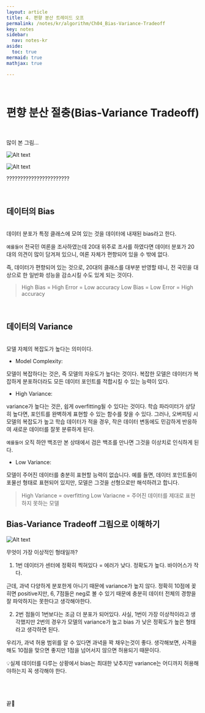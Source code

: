 ```yaml
---
layout: article
title: 4. 편향 분산 트레이드 오프
permalink: /notes/kr/algorithm/Ch04_Bias-Variance-Tradeoff
key: notes
sidebar:
  nav: notes-kr
aside:
  toc: true
mermaid: true
mathjax: true

---
```



<br>

# 편향 분산 절충(Bias-Variance Tradeoff)
<br>

많이 본 그림...


![Alt text](img/bvt_1.png)

![Alt text](img/bvt_2.png)


???????????????????????

<br>

## 데이터의 Bias 
<br>
데이터 분포가 특정 클래스에 모여 있는 것을 데이터에 내재된 bias라고 한다. 


`예를들어` 전국민 여론을 조사하였는데 20대 위주로 조사를 하였다면 데이터 분포가 20대의 의견이 많이 담겨져 있으니, 여론 자체가 편향되어 있을 수 밖에 없다.


즉, 데이터가 편향되어 있는 것으로, 20대의 클래스를 대부분 반영할 테니, 전 국민을 대상으로 한 일반화 성능을 감소시킬 수도 있게 되는 것이다.


> High Bias = High Error = Low accuracy 
> Low Bias = Low Error = High accuracy 


<br>

## 데이터의 Variance  
<br>
모델 자체의 복잡도가 높다는 의미이다.


- Model Complexity:


 모델이 복잡하다는 것은, 즉 모델의 자유도가 높다는 것이다. 복잡한 모델은 데이터가 복잡하게 분포하더라도 모든 데이터 포인트를 적합시킬 수 있는 능력이 있다.


- High Variance:

 variance가 높다는 것은, 쉽게 overfitting될 수 있다는 것이다. 
학습 파라미터가 상당히 높다면, 포인트를 완벽하게 표현할 수 있는 함수를 찾을 수 있다.
그러나, 오버피팅 시 모델의 복잡도가 높고 학습 데이터가 적을 경우, 작은 데이터 변동에도 민감하게 반응하여 새로운 데이터를 잘못 분류하게 된다.


 `예를들어` 오직 하얀 백조만 본 상태에서 검은 백조를 만나면 그것을 이상치로 인식하게 된다.


- Low Variance:

모델이 주어진 데이터를 충분히 표현할 능력이 없습니다.
예를 들면, 데이터 포인트들이 포물선 형태로 표현되어 있지만, 모델은 그것을 선형으로만 해석하려고 합니다.


> High Variance = overfitting
> Low Variacne = 주어진 데이터를 제대로 표현하지 못하는 모델



## Bias-Variance Tradeoff 그림으로 이해하기

![Alt text](img/bvt_1.png)


무엇이 가장 이상적인 형태일까?


1. 1번 
데이터가 센터에 정확히 찍혀있다 = 에러가 낮다. 정확도가 높다. 바이어스가 작다. 


근데, 과녁 다양하게 분포한게 아니기 때문에 variance가 높지 않다. 정확히 10점에 꽂히면 positive지만, 6, 7점들은 neg로 볼 수 있기 때문에 충분히 데이터 전체의 경향을 잘 파악하지는 못한다고 생각해야한다.

2. 2번
점들이 1번보다는 조금 더 분포가 되어있다. 사실, 1번이 가장 이상적이라고 생각했지만 2번의 경우가 모델의 variance가 높고 bias 가 낮은 정확도가 높은 형태라고 생각하면 된다.


우리가, 과녁 허용 범위를 알 수 있다면 과녁을 꽉 채우는것이 좋다. 생각해보면, 사격을 해도 10점을 맞으면 좋지만 1점을 넘어서지 않으면 허용되기 때문이다. 


💡실제 데이터를 다루는 상황에서 bias는 최대한 낮추지만 variance는 어디까지 허용해야하는지 꼭 생각해야 한다.


<br><br><br>
끝🙂
<br><br><br>